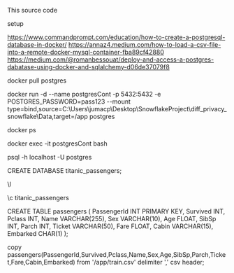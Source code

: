 This source code 

setup

https://www.commandprompt.com/education/how-to-create-a-postgresql-database-in-docker/
https://annaz4.medium.com/how-to-load-a-csv-file-into-a-remote-docker-mysql-container-fba89cf42880
https://medium.com/@romanbessouat/deploy-and-access-a-postgres-dabatase-using-docker-and-sqlalchemy-d06de37079f8

docker pull postgres

docker run -d --name postgresCont -p 5432:5432 -e POSTGRES_PASSWORD=pass123 --mount type=bind,source=C:\Users\jumacp\Desktop\SnowflakeProject\diff_privacy_snowflake\Data,target=/app postgres

docker ps

docker exec -it postgresCont bash

psql -h localhost -U postgres

CREATE DATABASE titanic_passengers;

\l

\c titanic_passengers

CREATE TABLE passengers (
    PassengerId INT PRIMARY KEY,
    Survived INT,
    Pclass INT,
    Name VARCHAR(255),
    Sex VARCHAR(10),
    Age FLOAT,
    SibSp INT,
    Parch INT,
    Ticket VARCHAR(50),
    Fare FLOAT,
    Cabin VARCHAR(15),
    Embarked CHAR(1)
);

copy passengers(PassengerId,Survived,Pclass,Name,Sex,Age,SibSp,Parch,Ticket,Fare,Cabin,Embarked) from '/app/train.csv' delimiter ',' csv header;


